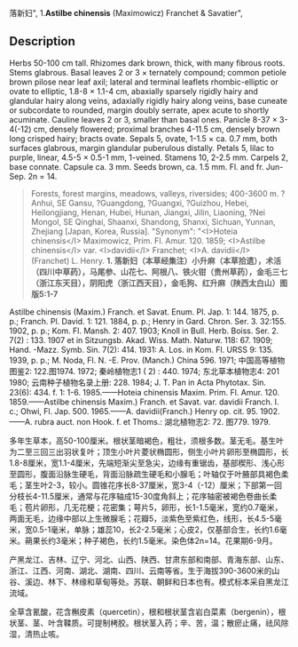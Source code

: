 落新妇",
1.**Astilbe chinensis** (Maximowicz) Franchet & Savatier",

## Description
Herbs 50-100 cm tall. Rhizomes dark brown, thick, with many fibrous roots. Stems glabrous. Basal leaves 2 or 3 × ternately compound; common petiole brown pilose near leaf axil; lateral and terminal leaflets rhombic-elliptic or ovate to elliptic, 1.8-8 × 1.1-4 cm, abaxially sparsely rigidly hairy and glandular hairy along veins, adaxially rigidly hairy along veins, base cuneate or subcordate to rounded, margin doubly serrate, apex acute to shortly acuminate. Cauline leaves 2 or 3, smaller than basal ones. Panicle 8-37 × 3-4(-12) cm, densely flowered; proximal branches 4-11.5 cm, densely brown long crisped hairy; bracts ovate. Sepals 5, ovate, 1-1.5 × ca. 0.7 mm, both surfaces glabrous, margin glandular puberulous distally. Petals 5, lilac to purple, linear, 4.5-5 × 0.5-1 mm, 1-veined. Stamens 10, 2-2.5 mm. Carpels 2, base connate. Capsule ca. 3 mm. Seeds brown, ca. 1.5 mm. Fl. and fr. Jun-Sep. 2n = 14.

> Forests, forest margins, meadows, valleys, riversides; 400-3600 m. ?Anhui, SE Gansu, ?Guangdong, ?Guangxi, ?Guizhou, Hebei, Heilongjiang, Henan, Hubei, Hunan, Jiangxi, Jilin, Liaoning, ?Nei Mongol, SE Qinghai, Shaanxi, Shandong, Shanxi, Sichuan, Yunnan, Zhejiang [Japan, Korea, Russia].
  "Synonym": "&lt;I&gt;Hoteia chinensis&lt;/I&gt; Maximowicz, Prim. Fl. Amur. 120. 1859; &lt;I&gt;Astilbe chinensis&lt;/I&gt; var. &lt;I&gt;davidii&lt;/I&gt; Franchet; &lt;I&gt;A. davidii&lt;/I&gt; (Franchet) L. Henry.
**1. 落新妇（本草经集注）小升麻（本草拾遗），术活（四川中草药），马尾参、山花七、阿根八、铁火钳（贵州草药），金毛三七（浙江东天目），阴阳虎（浙江西天目），金毛狗、红升麻（陕西太白山）图版5:1-7**

Astilbe chinensis (Maxim.) Franch. et Savat. Enum. Pl. Jap. 1: 144. 1875, p. p.; Franch. Pl. David. 1: 121. 1884, p. p.; Henry in Gard. Chron. Ser. 3. 32:155. 1902, p. p.; Kom. Fl. Mansh. 2: 407. 1903; Knoll in Bull. Herb. Boiss. Ser. 2. 7(2) : 133. 1907 et in Sitzungsb. Akad. Wiss. Math. Naturw. 118: 67. 1909; Hand. -Mazz. Symb. Sin. 7(2): 414. 1931: A. Los. in Kom. Fl. URSS 9: 135. 1939, p. p.; M. Noda, Fl. N. -E. Prov. (Manch.) China 596. 1971; 中国高等植物图鉴2: 122.图1974. 1972; 秦岭植物志1 ( 2) : 440. 1974; 东北草本植物志4: 201 1980; 云南种子植物名录上册: 228. 1984; J. T. Pan in Acta Phytotax. Sin. 23(6): 434. f. 1: 1-6. 1985.——Hoteia chinensis Maxim. Prim. Fl. Amur. 120. 1859.——Astilbe chinensis Maxim.) Franch. et Savat. var. davidii Franch. l. c.; Ohwi, Fl. Jap. 500. 1965.——A. davidii(Franch.) Henry op. cit. 95. 1902.——A. rubra auct. non Hook. f. et Thoms.: 湖北植物志2: 72. 图779. 1979.

多年生草本，高50-100厘米。根状茎暗褐色，粗壮，须根多数。茎无毛。基生叶为二至三回三出羽状复叶；顶生小叶片菱状椭圆形，侧生小叶片卵形至椭圆形，长1.8-8厘米，宽1.1-4厘米，先端短渐尖至急尖，边缘有重锯齿，基部楔形、浅心形至圆形，腹面沿脉生硬毛，背面沿脉疏生硬毛和小腺毛；叶轴仅于叶腋部具褐色柔毛；茎生叶2-3，较小。圆锥花序长8-37厘米，宽3-4（-12）厘米；下部第一回分枝长4-11.5厘米，通常与花序轴成15-30度角斜上；花序轴密被褐色卷曲长柔毛；苞片卵形，几无花梗；花密集；萼片5，卵形，长1-1.5毫米，宽约0.7毫米，两面无毛，边缘中部以上生微腺毛；花瓣5，淡紫色至紫红色，线形，长4.5-5毫米，宽0.5-1毫米，单脉；雄蕊10，长2-2.5毫米；心皮2，仅基部合生，长约1.6毫米。蒴果长约3毫米；种子褐色，长约1.5毫米。染色体2n=14。花果期6-9月。

产黑龙江、吉林、辽宁、河北、山西、陕西、甘肃东部和南部、青海东部、山东、浙江、江西、河南、湖北、湖南、四川、云南等省。生于海拔390-3600米的山谷、溪边、林下、林缘和草甸等处。苏联、朝鲜和日本也有。模式标本采自黑龙江流域。

全草含氰酸，花含槲皮素（quercetin），根和根状茎含岩白菜素（bergenin），根状茎、茎、叶含鞣质。可提制栲胶。根状茎入药；辛、苦，温；散瘀止痛，祛风除湿，清热止咳。
